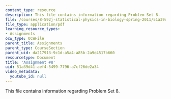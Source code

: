 ```yaml
---
content_type: resource
description: This file contains information regarding Problem Set 8.
file: /courses/8-592j-statistical-physics-in-biology-spring-2011/51a39d41aef454997796a7cf26de2a34_MIT8_592JS11_PS8.pdf
file_type: application/pdf
learning_resource_types:
- Assignments
ocw_type: OCWFile
parent_title: Assignments
parent_type: CourseSection
parent_uid: da217913-9c1d-a5a4-a85b-2a9e4517b660
resourcetype: Document
title: 'Assignment #8'
uid: 51a39d41-aef4-5499-7796-a7cf26de2a34
video_metadata:
  youtube_id: null
---
```

This file contains information regarding Problem Set 8.

